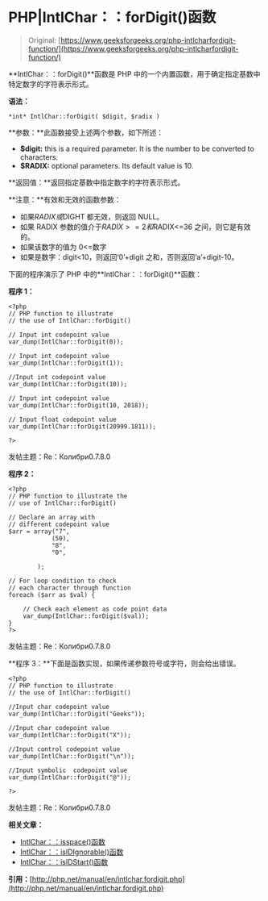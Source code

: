 # PHP|IntlChar：：forDigit()函数

> Original: [https://www.geeksforgeeks.org/php-intlcharfordigit-function/](https://www.geeksforgeeks.org/php-intlcharfordigit-function/)

**IntlChar：：forDigit()**函数是 PHP 中的一个内置函数，用于确定指定基数中特定数字的字符表示形式。

**语法：**

```
*int* IntlChar::forDigit( $digit, $radix )
```

**参数：**此函数接受上述两个参数，如下所述：

*   **$digit:** this is a required parameter. It is the number to be converted to characters.
*   **$RADIX:** optional parameters. Its default value is 10.

**返回值：**返回指定基数中指定数字的字符表示形式。

**注意：**有效和无效的函数参数：

*   如果$RADIX 或$DIGHT 都无效，则返回 NULL。
*   如果 RADIX 参数的值介于$RADIX>=2 和$RADIX<=36 之间，则它是有效的。
*   如果该数字的值为 0<=数字
*   如果是数字：digit<10，则返回‘0’+digit 之和，否则返回‘a’+digit-10。

下面的程序演示了 PHP 中的**IntlChar：：forDigit()**函数：

**程序 1：**

```
<?php
// PHP function to illustrate 
// the use of IntlChar::forDigit()

// Input int codepoint value 
var_dump(IntlChar::forDigit(0));

// Input int codepoint value 
var_dump(IntlChar::forDigit(1));

//Input int codepoint value 
var_dump(IntlChar::forDigit(10));

// Input int codepoint value 
var_dump(IntlChar::forDigit(10, 2018));

// Input float codepoint value 
var_dump(IntlChar::forDigit(20999.1811));

?>
```

发帖主题：Re：Колибри0.7.8.0

**程序 2：**

```
<?php
// PHP function to illustrate the
// use of IntlChar::forDigit()

// Declare an array with
// different codepoint value 
$arr = array("7",
            (50), 
            "8",
            "0",

        );

// For loop condition to check 
// each character through function
foreach ($arr as $val) {

    // Check each element as code point data
    var_dump(IntlChar::forDigit($val));
}
?>
```

发帖主题：Re：Колибри0.7.8.0

**程序 3：**下面是函数实现，如果传递参数符号或字符，则会给出错误。

```
<?php
// PHP function to illustrate 
// the use of IntlChar::forDigit()

//Input char codepoint value 
var_dump(IntlChar::forDigit("Geeks"));

//Input char codepoint value 
var_dump(IntlChar::forDigit("X"));

//Input control codepoint value 
var_dump(IntlChar::forDigit("\n"));

//Input symbolic  codepoint value 
var_dump(IntlChar::forDigit("@"));

?>
```

发帖主题：Re：Колибри0.7.8.0

**相关文章：**

*   [IntlChar：：isspace()函数](https://www.geeksforgeeks.org/php-intlcharisspace-function/)
*   [IntlChar：：isIDIgnorable()函数](https://www.geeksforgeeks.org/php-intlcharisidignorable-function/)
*   [IntlChar：：isIDStart()函数](https://www.geeksforgeeks.org/php-intlcharisidstart-function/)

**引用：**[http://php.net/manual/en/intlchar.fordigit.php](http://php.net/manual/en/intlchar.fordigit.php)